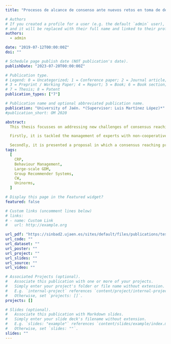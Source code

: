 ```yaml
---
title: "Procesos de alcance de consenso ante nuevos retos en toma de decisión en grupo: grandes grupos y recomendación"

# Authors
# If you created a profile for a user (e.g. the default `admin` user), write the username (folder name) here
# and it will be replaced with their full name and linked to their profile.
authors:
  - admin

date: "2019-07-12T00:00:00Z"
doi: ""

# Schedule page publish date (NOT publication's date).
publishDate: "2023-07-20T00:00:00Z"

# Publication type.
# Legend: 0 = Uncategorized; 1 = Conference paper; 2 = Journal article;
# 3 = Preprint / Working Paper; 4 = Report; 5 = Book; 6 = Book section;
# 7 = Thesis; 8 = Patent
publication_types: ["7"]

# Publication name and optional abbreviated publication name.
publication: "University of Jaén. *(Supervisor: Luis Martínez López)*"
#publication_short: OM 2020

abstract:
  This thesis focusses on addressing new challenges of consensus reaching processes, which have been provoked by the participation of large groups of experts and the group recommender systems.

  Firstly, it is tackled the management of experts with non-cooperative behaviours in consensus reaching processes, in arder to impede that these kind of behaviours compromise the performance of the group decision making process. To do so, there have been formulated two proposals. The first one is based on uninorm aggregation operators, whereas the second one uses the hypersimilarity measure proposed by R. Yager.

  Secondly, it is presented a proposal in which a consensus reaching process is integrated in the general scheme of the group recommender systems, obtaining as a result a significant improvement in users' satisfaction
tags:
  [
    CRP,
    Behaviour Management,
    Large-scale GDM,
    Group Recommender Systems,
    CW,
    Uninorms,
  ]

# Display this page in the Featured widget?
featured: false

# Custom links (uncomment lines below)
# links:
# - name: Custom Link
#   url: http://example.org

url_pdf: "https://sinbad2.ujaen.es/sites/default/files/publications/tesis.pdf"
url_code: ""
url_dataset: ""
url_poster: ""
url_project: ""
url_slides: ""
url_source: ""
url_video: ""

# Associated Projects (optional).
#   Associate this publication with one or more of your projects.
#   Simply enter your project's folder or file name without extension.
#   E.g. `internal-project` references `content/project/internal-project/index.md`.
#   Otherwise, set `projects: []`.
projects: []

# Slides (optional).
#   Associate this publication with Markdown slides.
#   Simply enter your slide deck's filename without extension.
#   E.g. `slides: "example"` references `content/slides/example/index.md`.
#   Otherwise, set `slides: ""`.
slides: ""
---
```

